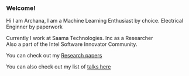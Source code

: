 ### Welcome!

Hi I am Archana, I am a Machine Learning Enthusiast by choice. Electrical Enginner by paperwork

Currently I work at Saama Technologies. Inc as a Researcher  
Also a part of the Intel Software Innovator Community. 

You can check out my [Research papers](researchwork.md)

You can also check out my list of [talks here](talks.md)



      
